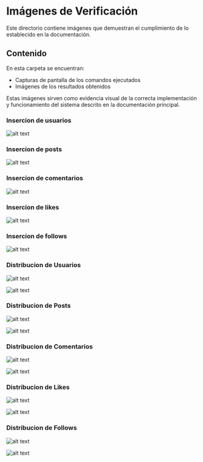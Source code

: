 # Imágenes de Verificación

Este directorio contiene imágenes que demuestran el cumplimiento de lo establecido en la documentación.

## Contenido

En esta carpeta se encuentran:

- Capturas de pantalla de los comandos ejecutados
- Imágenes de los resultados obtenidos

Estas imágenes sirven como evidencia visual de la correcta implementación y funcionamiento del sistema descrito en la documentación principal.

### Insercion de usuarios

![alt text](Insertar_Datos/usuarios.png)

### Insercion de posts

![alt text](Insertar_Datos/posts.png)

### Insercion de comentarios

![alt text](Insertar_Datos/comentarios.png)

### Insercion de likes

![alt text](Insertar_Datos/likes.png)

### Insercion de follows

![alt text](Insertar_Datos/follows.png)

### Distribucion de Usuarios

![alt text](Distribucion_Datos/Usuarios1.png)

![alt text](Distribucion_Datos/Usuarios2.png)

### Distribucion de Posts

![alt text](Distribucion_Datos/Posts1.png)

![alt text](Distribucion_Datos/Posts2.png)


### Distribucion de Comentarios

![alt text](Distribucion_Datos/Comentarios1.png)

![alt text](Distribucion_Datos/Comentarios2.png)

### Distribucion de Likes   

![alt text](Distribucion_Datos/Likes1.png)

![alt text](Distribucion_Datos/Likes2.png)

### Distribucion de Follows

![alt text](Distribucion_Datos/Follows1.png)

![alt text](Distribucion_Datos/Follows2.png)










